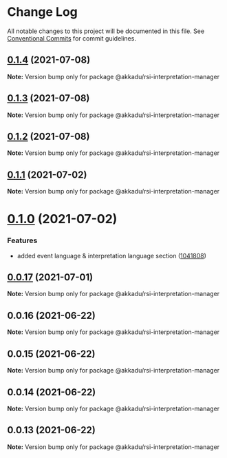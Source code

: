 # Change Log

All notable changes to this project will be documented in this file.
See [Conventional Commits](https://conventionalcommits.org) for commit guidelines.

## [0.1.4](https://github.com/Akkadu/rsi-api-widgets/compare/@akkadu/rsi-interpretation-manager@0.1.3...@akkadu/rsi-interpretation-manager@0.1.4) (2021-07-08)

**Note:** Version bump only for package @akkadu/rsi-interpretation-manager





## [0.1.3](https://github.com/Akkadu/rsi-api-widgets/compare/@akkadu/rsi-interpretation-manager@0.1.2...@akkadu/rsi-interpretation-manager@0.1.3) (2021-07-08)

**Note:** Version bump only for package @akkadu/rsi-interpretation-manager





## [0.1.2](https://github.com/Akkadu/rsi-api-widgets/compare/@akkadu/rsi-interpretation-manager@0.1.1...@akkadu/rsi-interpretation-manager@0.1.2) (2021-07-08)

**Note:** Version bump only for package @akkadu/rsi-interpretation-manager





## [0.1.1](https://github.com/Akkadu/rsi-api-widgets/compare/@akkadu/rsi-interpretation-manager@0.1.0...@akkadu/rsi-interpretation-manager@0.1.1) (2021-07-02)

**Note:** Version bump only for package @akkadu/rsi-interpretation-manager





# [0.1.0](https://github.com/Akkadu/rsi-api-widgets/compare/@akkadu/rsi-interpretation-manager@0.0.17...@akkadu/rsi-interpretation-manager@0.1.0) (2021-07-02)


### Features

* added event language & interpretation language section ([1041808](https://github.com/Akkadu/rsi-api-widgets/commit/1041808523f911d7c901c6317a3695f7885b5b36))





## [0.0.17](https://github.com/Akkadu/rsi-api-widgets/compare/@akkadu/rsi-interpretation-manager@0.0.16...@akkadu/rsi-interpretation-manager@0.0.17) (2021-07-01)

**Note:** Version bump only for package @akkadu/rsi-interpretation-manager





## 0.0.16 (2021-06-22)

**Note:** Version bump only for package @akkadu/rsi-interpretation-manager





## 0.0.15 (2021-06-22)

**Note:** Version bump only for package @akkadu/rsi-interpretation-manager





## 0.0.14 (2021-06-22)

**Note:** Version bump only for package @akkadu/rsi-interpretation-manager





## 0.0.13 (2021-06-22)

**Note:** Version bump only for package @akkadu/rsi-interpretation-manager
